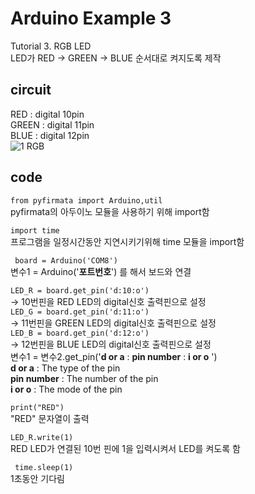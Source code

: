 # Arduino Example 3
Tutorial 3. RGB LED \
LED가 RED → GREEN → BLUE 순서대로 켜지도록 제작

## circuit
RED : digital 10pin\
GREEN : digital 11pin \
BLUE : digital 12pin \
![1 RGB](https://user-images.githubusercontent.com/79436159/108822632-b1353b00-7602-11eb-9367-730bd12b91a2.png)

## code
``` from pyfirmata import Arduino,util ```\
pyfirmata의 아두이노 모듈을 사용하기 위해 import함 

``` import time ```\
프로그램을 일정시간동안 지연시키기위해 time 모듈을 import함

``` board = Arduino('COM8')``` \
변수1 = Arduino('**포트번호**') 를 해서 보드와 연결 

```LED_R = board.get_pin('d:10:o')``` \
  -> 10번핀을 RED LED의 digital신호 출력핀으로 설정\
  ```LED_G = board.get_pin('d:11:o')``` \
  -> 11번핀을 GREEN LED의 digital신호 출력핀으로 설정\
 ```LED_B = board.get_pin('d:12:o')``` \
  -> 12번핀을 BLUE LED의 digital신호 출력핀으로 설정\
변수1 = 변수2.get_pin('**d or a** : **pin number** : **i or o** ') \
**d or a** : The type of the pin \
**pin number** : The number of the pin\
**i or o** : The mode of the pin 
 
```print("RED")```\
"RED" 문자열이 출력

```LED_R.write(1)```\
RED LED가 연결된 10번 핀에 1을 입력시켜서 LED를 켜도록 함

```  time.sleep(1) ```\
1초동안 기다림

